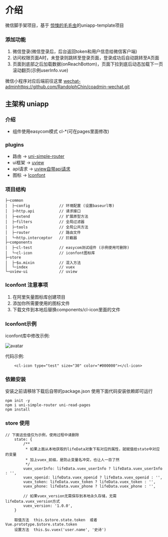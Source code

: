 # 介绍
微信脚手架项目，基于 [惊悚的毛毛虫](https://gitee.com/ChenMuShan/uniapp-template)的uniapp-template项目

### 添加功能
1. 微信登录(微信登录后，后台返回token和用户信息给微信客户端)
2. 访问权限页面A时，未登录则跳转至登录页面，登录成功后自动跳转至A页面
3. 页面到底部之后加载数据(onReachBottom)，页面下拉到底后动态加载下一页滚动翻页(示例userInfo.vue)

微信小程序对应后端前往这里 [wechat-admin](https://github.com/RandolphChin/wechat-admin)https://github.com/RandolphChin/coadmin-wechat.git
## 主架构 uniapp

###	介绍 
-	组件使用easycom模式 cl-*(可在pages里面修改)

###	plugins  
-	路由 ->  [uni-simple-router](https://hhyang.cn/v2/)
-	ui框架 ->  [uview](http://uviewui.com/)
-	api请求 ->  [uview自带api请求](http://uviewui.com/js/http.html)
-	图标 ->  [Iconfont](https://www.iconfont.cn/)

###	项目结构

```
├─common
│  ├─config 			// 环境配置 (设置baseurl等)
│  ├─http.api 			// 请求接口
│  ├─extend 			// 扩展原型方法
│  ├─filters 			// 全局过滤器
│  ├─tools 				// 全局公共方法
│  ├─router 			// 路由文件
│  └─http.interceptor 	// 拦截器
├─components
│  ├─cl-test			// easycom测试组件 (示例使用可删除)
│  └─cl-icon			// iconfont图标库
├─store			
│  ├─$u.mixin			// 混入方法
│  └─index				// vuex
└─uview-ui				// uview
```

###	Iconfont 注意事项

1. 在阿里矢量图标库创建项目
2. 添加你所需要使用的图标文件
3. 下载文件到本地后替换components/cl-icon里面的文件


### Iconfont示例

iconfont库中修改示例:

![avatar](https://z3.ax1x.com/2021/07/19/WJa9w6.png)

代码示例:

```
	<cl-icon type="test" size="30" color="#000000"></cl-icon>
```


### 依赖安装

安装之前请移除下载后自带的package.json 使用下面代码安装依赖即可运行

```
npm init -y
npm i uni-simple-router uni-read-pages
npm install
```
### store 使用
```
// 下面这些值仅为示例，使用过程中请删除
	state: {
		/**
		 * 如果上面从本地获取的lifeData对象下有对应的属性，就赋值给state中对应的变量
		 * 加上vuex_前缀，是防止变量名冲突，也让人一目了然
		 */
		vuex_userInfo: lifeData.vuex_userInfo ? lifeData.vuex_userInfo : '',
		vuex_openid: lifeData.vuex_openid ? lifeData.vuex_openid : '',
		vuex_token: lifeData.vuex_token ? lifeData.vuex_token : '',
		vuex_phone: lifeData.vuex_phone ? lifeData.vuex_phone : '',

		// 如果vuex_version无需保存到本地永久存储，无需lifeData.vuex_version方式
		vuex_version: '1.0.0',
	}
	
	取值方法  this.$store.state.token  或者 Vue.prototype.$store.state.token
	设置方法  this.$u.vuex('user.name', '史诗')


```

